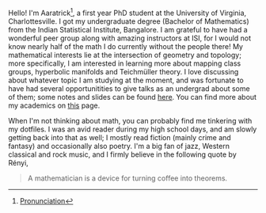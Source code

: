 Hello! I'm Aaratrick[^1], a first year PhD student at the University of Virginia, Charlottesville. I got my undergraduate degree (Bachelor of Mathematics) from the Indian Statistical Institute, Bangalore. I am grateful to have had a wonderful peer group along with amazing instructors at ISI, for I would not know nearly half of the math I do currently without the people there! My mathematical interests lie at the intersection of geometry and topology; more specifically, I am interested in learning more about mapping class groups, hyperbolic manifolds and Teichmüller theory. I love discussing about whatever topic I am studying at the moment, and was fortunate to have had several opportunitities to give talks as an undergrad about some of them; some notes and slides can be found [here](/misc/notes). You can find more about my academics on [this](/cv/) page.

When I'm not thinking about math, you can probably find me tinkering with my dotfiles. I was an avid reader during my high school days, and am slowly getting back into that as well; I mostly read fiction (mainly crime and fantasy) and occasionally also poetry. I'm a big fan of jazz, Western classical and rock music, and I firmly believe in the following quote by Rényi, 

> A mathematician is a device for turning coffee into theorems.

[^1]: [Pronunciation](/assets/audio/My_Name.m4a)
